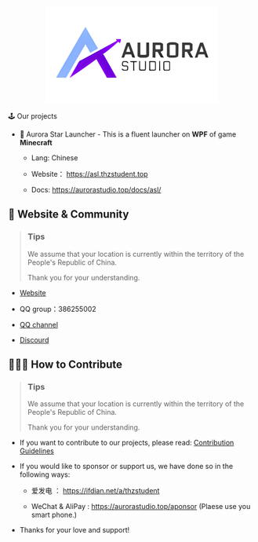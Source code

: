 <p align="center">
  <img src="./logo.png" alt="aslogo" width="350"/>
</p>
<p align="center'>Unleash your creativity, software shapes the future.</p>

## 🕹️ Our projects
- 🚩 Aurora Star Launcher - This is a fluent launcher on **WPF** of game **Minecraft**

  - Lang: Chinese

  - Website： https://asl.thzstudent.top
 
  - Docs: https://aurorastudio.top/docs/asl/
 
## 🎏 Website & Community

> ### Tips
> 
> We assume that your location is currently within the territory of the People's Republic of China.
> 
> Thank you for your understanding.

- [Website](https://aurorastudio.top)
  
- QQ group：386255002

- [QQ channel](https://pd.qq.com/s/9zlnq470x)

- [Discourd](https://discord.gg/ephHTMH9)
  
## 👨🏻‍🎨 How to Contribute

> ### Tips
> 
> We assume that your location is currently within the territory of the People's Republic of China.
> 
> Thank you for your understanding.

- If you want to contribute to our projects, please read: [Contribution Guidelines](#)

- If you would like to sponsor or support us, we have done so in the following ways:

  - 爱发电 ： https://ifdian.net/a/thzstudent
 
  - WeChat & AliPay : https://aurorastudio.top/aponsor  (Plaese use you smart phone.)
 
- Thanks for your love and support!
